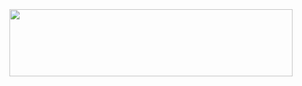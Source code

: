 <a href="https://github.com/devxb/gitanimals">
  <img
    src="https://render.gitanimals.org/lines/thsuekfk2?pet-id=627359021855753075"
    width="100%"
    height="120"
  />
</a>
